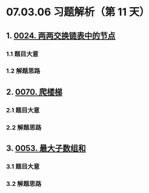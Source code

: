 # 07.03.06 习题解析（第 11 天）

## 1. [0024. 两两交换链表中的节点](https://leetcode.cn/problems/swap-nodes-in-pairs/)

### 1.1 题目大意



### 1.2 解题思路

## 2. [0070. 爬楼梯](https://leetcode.cn/problems/climbing-stairs/)

### 2.1 题目大意



### 2.2 解题思路

## 3. [0053. 最大子数组和](https://leetcode.cn/problems/maximum-subarray/)

### 3.1 题目大意



### 3.2 解题思路    
